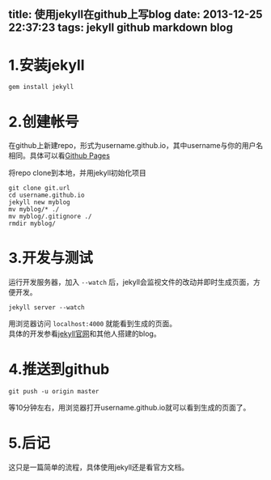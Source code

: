 title:  使用jekyll在github上写blog
date:   2013-12-25 22:37:23
tags: jekyll github markdown blog
---

# 1.安装jekyll

```
gem install jekyll
```

# 2.创建帐号
在github上新建repo，形式为username.github.io，其中username与你的用户名相同。具体可以看[Github Pages](http://pages.github.com/)

将repo clone到本地，并用jekyll初始化项目 

```
git clone git.url
cd username.github.io
jekyll new myblog
mv myblog/* ./
mv myblog/.gitignore ./
rmdir myblog/
```

# 3.开发与测试  
运行开发服务器，加入 `--watch` 后，jekyll会监视文件的改动并即时生成页面，方便开发。  

```
jekyll server --watch
```
用浏览器访问 `localhost:4000` 就能看到生成的页面。  
具体的开发参看[jekyll官网](http://jekyllrb.com/docs/home/)和其他人搭建的blog。  

# 4.推送到github  

```
git push -u origin master
```

等10分钟左右，用浏览器打开username.github.io就可以看到生成的页面了。  

# 5.后记  
这只是一篇简单的流程，具体使用jekyll还是看官方文档。  
